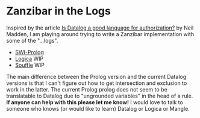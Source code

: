 # Zanzibar in the Logs

Inspired by the article [Is Datalog a good language for authorization?](https://neilmadden.blog/2022/02/19/is-datalog-a-good-language-for-authorization/) by Neil Madden, I am playing around trying to write a Zanzibar implementation with some of the "...logs".

- [SWI-Prolog](./swipl)
- [Logica](./logica) WIP
- [Souffle](./souffle) WIP

The main difference between the Prolog version and the current Datalog versions is that I can't figure out how to get intersection and exclusion to work in the latter. The current Prolog prolog does not seem to be translatable to Datalog due to "ungrounded variables" in the head of a rule. **If anyone can help with this please let me know!** I would love to talk to someone who knows (or would like to learn) Datalog or Logica or Mangle.
